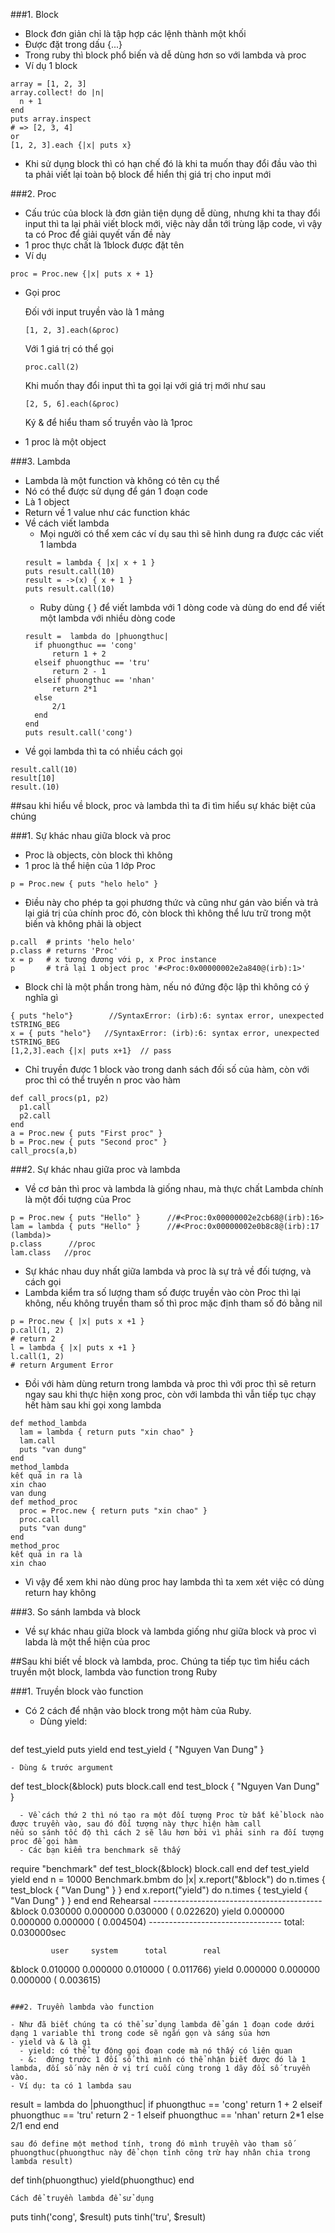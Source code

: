 ###1. Block

- Block đơn giản chỉ là tập hợp các lệnh thành một khối
- Được đặt trong dấu {...}
- Trong ruby thì block phổ biến và dễ dùng hơn so với lambda và proc
- Ví dụ 1 block
```
array = [1, 2, 3]
array.collect! do |n|
  n + 1
end
puts array.inspect
# => [2, 3, 4]
or
[1, 2, 3].each {|x| puts x}
```

- Khi sử dụng block thì có hạn chế đó là khi ta muốn thay đổi đầu vào thì ta phải viết lại toàn bộ block để hiển thị giá trị cho input mới

###2. Proc

- Cấu trúc của block là đơn giản tiện dụng dễ dùng, nhưng khi ta thay đổi input thì ta lại phải viết block mới, việc này dẫn tới trùng lặp code, vì vậy ta có Proc để giải quyết vấn đề này
- 1 proc thực chất là 1block được đặt tên
- Ví dụ
```
proc = Proc.new {|x| puts x + 1}
```
- Gọi proc

  Đối với input truyền vào là 1 mảng
  ```
  [1, 2, 3].each(&proc)
  ```
  Với 1 giá trị có thể gọi
  ```
  proc.call(2)
  ```
  Khi muốn thay đổi input thì ta gọi lại với giá trị mới như sau
  ```
  [2, 5, 6].each(&proc)
  ```
  Ký & để hiểu tham số truyền vào là 1proc
- 1 proc là một object

###3. Lambda

- Lambda là một function và không có tên cụ thể
- Nó có thể được sử dụng để gán 1 đoạn code
- Là 1 object
- Return về 1 value như các function khác
- Về cách viết lambda
  - Mọi người có thể xem các ví dụ sau thì sẽ hình dung ra được các viết 1 lambda
  ```
  result = lambda { |x| x + 1 }
  puts result.call(10)
  result = ->(x) { x + 1 }
  puts result.call(10)
  ```
  - Ruby dùng { } để viết lambda với 1 dòng code và dùng do end để viết một lambda với nhiều dòng code
  ```
  result =  lambda do |phuongthuc|
    if phuongthuc == 'cong'
        return 1 + 2
    elseif phuongthuc == 'tru'
        return 2 - 1
    elseif phuongthuc == 'nhan'
        return 2*1
    else
        2/1
    end
  end
  puts result.call('cong')
  ```
- Về gọi lambda thì ta có nhiều cách gọi
```
result.call(10)
result[10]
result.(10)
```
##sau khi hiểu về block, proc và lambda thì ta đi tìm hiểu sự khác biệt của chúng

###1. Sự khác nhau giữa block và proc

- Proc là objects, còn block thì không
- 1 proc là thể hiện của 1 lớp Proc
```
p = Proc.new { puts "helo helo" }
```
- Điều này cho phép ta gọi phương thức và cũng như gán vào biến và trả lại giá trị của chính proc đó, còn block thì không thể lưu trữ trong một biến và không phải là object
```
p.call  # prints 'helo helo'
p.class # returns 'Proc'
x = p   # x tương đương với p, x Proc instance
p       # trả lại 1 object proc '#<Proc:0x00000002e2a840@(irb):1>'
```
- Block chỉ là một phần trong hàm, nếu nó đứng độc lập thì không có ý nghĩa gì
```
{ puts "helo"}        //SyntaxError: (irb):6: syntax error, unexpected tSTRING_BEG
x = { puts "helo"}   //SyntaxError: (irb):6: syntax error, unexpected tSTRING_BEG
[1,2,3].each {|x| puts x+1}  // pass
```
- Chỉ truyền được 1 block vào trong danh sách đối số của hàm, còn với proc thì có thể truyền n proc vào hàm
```
def call_procs(p1, p2)
  p1.call
  p2.call
end
a = Proc.new { puts "First proc" }
b = Proc.new { puts "Second proc" }
call_procs(a,b)
```

###2. Sự khác nhau giữa proc và lambda

- Về cơ bản thì proc và lambda là giống nhau, mà thực chất Lambda chính là một đối tượng của Proc
```
p = Proc.new { puts "Hello" }      //#<Proc:0x00000002e2cb68@(irb):16>
lam = lambda { puts "Hello" }      //#<Proc:0x00000002e0b8c8@(irb):17 (lambda)>
p.class      //proc
lam.class   //proc
```
- Sự khác nhau duy nhất giữa lambda và proc là sự trả về đối tượng, và cách gọi
- Lambda kiểm tra số lượng tham số được truyền vào còn Proc thì lại không, nếu không truyền tham số thì proc mặc định tham số đó bằng nil
```
p = Proc.new { |x| puts x +1 }
p.call(1, 2)
# return 2
l = lambda { |x| puts x +1 }
l.call(1, 2)
# return Argument Error
```
- Đồi với hàm dùng return trong lambda và proc thì với proc thì sẽ return ngay sau khi thực hiện xong proc, còn với lambda thì vẫn tiếp tục chạy hết hàm sau khi gọi xong lambda
```
def method_lambda
  lam = lambda { return puts "xin chao" }
  lam.call
  puts "van dung"
end
method_lambda
kết quả in ra là
xin chao
van dung
def method_proc
  proc = Proc.new { return puts "xin chao" }
  proc.call
  puts "van dung"
end
method_proc
kết quả in ra là
xin chao
```
- Vì vậy để xem khi nào dùng proc hay lambda thì ta xem xét việc có dùng return hay không

###3. So sánh lambda và block

- Về sự khác nhau giữa block và lambda giống như giữa block và proc vì labda là một thể hiện của proc

##Sau khi biết về block và lambda, proc. Chúng ta tiếp tục tìm hiểu cách truyền một block, lambda vào function trong Ruby

###1. Truyền block vào function
- Có 2 cách để nhận vào block trong một hàm của Ruby.
  - Dùng yield:
  ```
def test_yield
  puts yield
end
test_yield { "Nguyen Van Dung" }
  ```
  - Dùng & trước argument
  ```
def test_block(&block)
  puts block.call
end
test_block { "Nguyen Van Dung" }
```
  - Về cách thứ 2 thì nó tạo ra một đối tượng Proc từ bất kể block nào được truyền vào, sau đó đối tượng này thực hiện hàm call
nếu so sánh tốc độ thì cách 2 sẽ lâu hơn bởi vì phải sinh ra đối tượng proc để gọi hàm
  - Các bạn kiểm tra benchmark sẽ thấy
  ```
require "benchmark"
def test_block(&block)
  block.call
end
def test_yield
  yield
end
n = 10000
Benchmark.bmbm do |x|
  x.report("&block") do
    n.times { test_block { "Van Dung" } }
  end
  x.report("yield") do
    n.times { test_yield { "Van Dung" } }
  end
end
Rehearsal ------------------------------------------
&block   0.030000   0.000000   0.030000 (  0.022620)
yield    0.000000   0.000000   0.000000 (  0.004504)
--------------------------------- total: 0.030000sec

             user     system      total        real
&block   0.010000   0.000000   0.010000 (  0.011766)
yield    0.000000   0.000000   0.000000 (  0.003615)
```

###2. Truyền lambda vào function

- Như đã biết chúng ta có thể sử dụng lambda để gán 1 đoạn code dưới dạng 1 variable thì trong code sẽ ngắn gọn và sáng sủa hơn
- yield và & là gì
  - yield: có thể tự động gọi đoạn code mà nó thấy có liên quan
  - &:  đứng trước 1 đối số thì mình có thể nhận biết được đó là 1 lambda, đối số này nên ở vị trí cuối cùng trong 1 dãy đối số truyền vào.
- Ví dụ: ta có 1 lambda sau
 ```
  result =  lambda do |phuongthuc|
    if phuongthuc == 'cong'
        return 1 + 2
    elseif phuongthuc == 'tru'
        return 2 - 1
    elseif phuongthuc == 'nhan'
        return 2*1
    else
        2/1
    end
  end
  ```
  sau đó define một method tính, trong đó mình truyền vào tham số phuongthuc(phuongthuc này để chọn tính công trừ hay nhân chia trong lambda result)
  ```
  def tinh(phuongthuc)
  yield(phuongthuc)
end
```
Cách để truyền lambda để sử dụng
```
puts tinh('cong', $result)
puts tinh('tru', $result)
```

